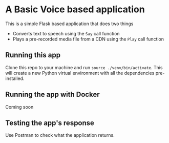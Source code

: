 # A Basic Voice based application

This is a simple Flask based application that does two things
- Converts text to speech using the `Say` call function
- Plays a pre-recorded media file from a CDN using the `Play` call function

## Running this app

Clone this repo to your machine and run `source ./venv/bin/activate`. This will create a new Python virtual environment with all the dependencies pre-installed. 

## Running the app with Docker

Coming soon

## Testing the app's response

Use Postman to check what the application returns. 